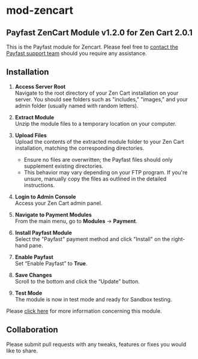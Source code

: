 # mod-zencart

## Payfast ZenCart Module v1.2.0 for Zen Cart 2.0.1

This is the Payfast module for Zencart. Please feel free
to [contact the Payfast support team](https://payfast.io/contact/) should you require any assistance.

## Installation

1. **Access Server Root**  
   Navigate to the root directory of your Zen Cart installation on your server. You should see folders such as "includes," "images," and your admin folder (usually named with random letters).

2. **Extract Module**  
   Unzip the module files to a temporary location on your computer.

3. **Upload Files**  
   Upload the contents of the extracted module folder to your Zen Cart installation, matching the corresponding directories.
      - Ensure no files are overwritten; the Payfast files should only supplement existing directories.
      - This behavior may vary depending on your FTP program. If you're unsure, manually copy the files as outlined in the detailed instructions.

4. **Login to Admin Console**  
   Access your Zen Cart admin panel.

5. **Navigate to Payment Modules**  
   From the main menu, go to **Modules** → **Payment**.

6. **Install Payfast Module**  
   Select the "Payfast" payment method and click "Install" on the right-hand pane.

7. **Enable Payfast**  
   Set “Enable Payfast” to **True**.

8. **Save Changes**  
   Scroll to the bottom and click the “Update” button.

9. **Test Mode**  
   The module is now in test mode and ready for Sandbox testing.

Please [click here](https://payfast.io/integration/plugins/zen-cart/) for more information concerning this
module.

## Collaboration

Please submit pull requests with any tweaks, features or fixes you would like to share.
